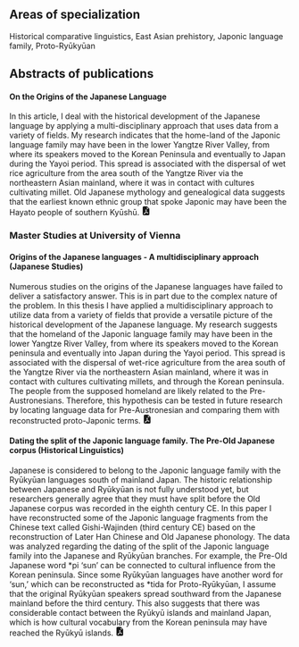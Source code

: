 ## Areas of specialization

Historical comparative linguistics, East Asian prehistory, Japonic language family, Proto-Ryūkyūan

## Abstracts of publications

#### On the Origins of the Japanese Language

In this article, I deal with the historical development of the Japanese language by applying a multi-disciplinary approach that uses data from a variety of fields. My research indicates that the home-land of the Japonic language family may have been in the lower Yangtze River Valley, from where its speakers moved to the Korean Peninsula and eventually to Japan during the Yayoi period. This spread is associated with the dispersal of wet rice agriculture from the area south of the Yangtze River via the northeastern Asian mainland, where it was in contact with cultures cultivating millet. Old Japanese mythology and genealogical data suggests that the earliest known ethnic group that spoke Japonic may have been the Hayato people of southern Kyūshū. <svg xmlns="http://www.w3.org/2000/svg" xmlns:xlink="http://www.w3.org/1999/xlink" width="16" height="16" fill="currentColor">
<a xlink:href="https://doi.org/10.2478/vjeas-2019-0008" target="_blank">
<path d="M8.158 5.568a1.319 1.319 0 00-.297.084c-.377.15-.575.47-.65.823-.073.34-.041.736.045 1.136.088.406.238.848.43 1.295a19.697 19.697 0 01-1.063 2.227 7.662 7.662 0 00-1.48.644c-.37.22-.7.48-.899.787-.21.326-.275.715-.08 1.104.09.18.232.344.44.42a.792.792 0 00.58-.031c.318-.13.634-.436.925-.786.333-.4.684-.926 1.022-1.51.652-.193 1.32-.329 1.996-.406.3.383.61.713.91.95.28.22.603.404.934.418.18.008.358-.04.51-.139.154-.101.27-.247.355-.416.09-.181.144-.37.137-.563a.844.844 0 00-.2-.517c-.226-.27-.596-.402-.96-.467a5.76 5.76 0 00-1.334-.049 10.954 10.954 0 01-.981-1.685c.25-.66.437-1.285.52-1.795.036-.218.055-.425.048-.613a1.238 1.238 0 00-.127-.54.7.7 0 00-.476-.365.855.855 0 00-.305-.006zm.125.74c.013.03.03.092.033.198.005.122-.008.277-.039.465-.04.244-.107.523-.199.828a4.86 4.86 0 01-.09-.346c-.076-.353-.086-.63-.045-.822.038-.177.11-.248.196-.283a.517.517 0 01.144-.04zm-.162 3.497c.159.292.33.578.512.857a12.642 12.642 0 00-1.012.193c.176-.345.343-.696.5-1.05zm1.947 1.502c.228.005.434.02.612.052.317.057.465.147.517.21.017.017.027.04.028.064a.436.436 0 01-.06.199.307.307 0 01-.095.125.107.107 0 01-.068.016c-.09-.003-.258-.066-.498-.256a3.881 3.881 0 01-.436-.41zm-4.086.879c-.14.21-.29.412-.45.607-.28.337-.499.514-.636.57a.257.257 0 01-.035.014.282.282 0 01-.025-.045c-.056-.11-.053-.215.041-.36.106-.164.318-.354.646-.548a5.15 5.15 0 01.46-.238z" fill="#fff"/>
<path d="M4 0a2 2 0 00-2 2v12a2 2 0 002 2h8a2 2 0 002-2V4.707A1 1 0 0013.707 4L10 .293A1 1 0 009.293 0zm5.5 1.5l3 3h-2a1 1 0 01-1-1zM8.158 5.568a.855.855 0 01.305.006.7.7 0 01.476.365 1.238 1.238 0 01.127.54c.007.188-.012.395-.048.613-.083.51-.27 1.135-.52 1.795a10.954 10.954 0 00.98 1.685 5.76 5.76 0 011.334.05c.365.064.735.196.961.466a.844.844 0 01.2.517c.007.193-.047.382-.137.563-.084.169-.2.315-.356.416a.856.856 0 01-.51.139c-.33-.014-.653-.198-.933-.418-.3-.237-.61-.567-.91-.95a11.651 11.651 0 00-1.996.407 11.293 11.293 0 01-1.022 1.51c-.29.35-.607.655-.925.785a.792.792 0 01-.58.03.815.815 0 01-.44-.419c-.195-.389-.13-.778.08-1.104.198-.307.529-.567.899-.787a7.662 7.662 0 011.48-.644 19.697 19.697 0 001.063-2.227 7.237 7.237 0 01-.43-1.295c-.086-.4-.118-.796-.045-1.136.075-.353.273-.673.65-.823.096-.038.196-.069.297-.084zm.125.74a.517.517 0 00-.144.04c-.086.035-.158.106-.196.283-.04.192-.03.47.045.822a4.86 4.86 0 00.09.346c.092-.305.16-.584.2-.828.03-.188.043-.343.038-.465a.578.578 0 00-.033-.197zm-.162 3.497a21.148 21.148 0 01-.5 1.05c.12-.028.239-.053.358-.078.218-.044.437-.083.654-.115a12.045 12.045 0 01-.512-.857zm1.947 1.502a3.881 3.881 0 00.436.41c.24.19.408.253.498.256a.107.107 0 00.068-.016.307.307 0 00.094-.125.436.436 0 00.06-.2.095.095 0 00-.027-.064c-.052-.062-.2-.152-.517-.209a4.015 4.015 0 00-.612-.052zm-4.086.879a5.15 5.15 0 00-.459.238c-.328.194-.54.384-.646.549-.094.144-.097.249-.041.359a.282.282 0 00.025.045.266.266 0 00.035-.014c.137-.056.355-.233.635-.57a7.878 7.878 0 00.451-.607z"/>
</a>
</svg>

### Master Studies at University of Vienna

#### Origins of the Japanese languages - A multidisciplinary approach (Japanese Studies)

Numerous studies on the origins of the Japanese languages have failed to deliver a satisfactory answer. This is in part due to the complex nature of the problem. In this thesis I have applied a multidisciplinary approach to utilize data from a variety of fields that provide a versatile picture of the historical development of the Japanese language. My research suggests that the homeland of the Japonic language family may have been in the lower Yangtze River Valley, from where its speakers moved to the Korean peninsula and eventually into Japan during the Yayoi period. This spread is associated with the dispersal of wet-rice agriculture from the area south of the Yangtze River via the northeastern Asian mainland, where it was in contact with cultures cultivating millets, and through the Korean peninsula. The people from the supposed homeland are likely related to the Pre-Austronesians. Therefore, this hypothesis can be tested in future research by locating language data for Pre-Austronesian and comparing them with reconstructed proto-Japonic terms. <svg xmlns="http://www.w3.org/2000/svg" xmlns:xlink="http://www.w3.org/1999/xlink" width="16" height="16" fill="currentColor">
<a xlink:href="https://doi.org/10.25365/thesis.55805" target="_blank">
<path d="M8.158 5.568a1.319 1.319 0 00-.297.084c-.377.15-.575.47-.65.823-.073.34-.041.736.045 1.136.088.406.238.848.43 1.295a19.697 19.697 0 01-1.063 2.227 7.662 7.662 0 00-1.48.644c-.37.22-.7.48-.899.787-.21.326-.275.715-.08 1.104.09.18.232.344.44.42a.792.792 0 00.58-.031c.318-.13.634-.436.925-.786.333-.4.684-.926 1.022-1.51.652-.193 1.32-.329 1.996-.406.3.383.61.713.91.95.28.22.603.404.934.418.18.008.358-.04.51-.139.154-.101.27-.247.355-.416.09-.181.144-.37.137-.563a.844.844 0 00-.2-.517c-.226-.27-.596-.402-.96-.467a5.76 5.76 0 00-1.334-.049 10.954 10.954 0 01-.981-1.685c.25-.66.437-1.285.52-1.795.036-.218.055-.425.048-.613a1.238 1.238 0 00-.127-.54.7.7 0 00-.476-.365.855.855 0 00-.305-.006zm.125.74c.013.03.03.092.033.198.005.122-.008.277-.039.465-.04.244-.107.523-.199.828a4.86 4.86 0 01-.09-.346c-.076-.353-.086-.63-.045-.822.038-.177.11-.248.196-.283a.517.517 0 01.144-.04zm-.162 3.497c.159.292.33.578.512.857a12.642 12.642 0 00-1.012.193c.176-.345.343-.696.5-1.05zm1.947 1.502c.228.005.434.02.612.052.317.057.465.147.517.21.017.017.027.04.028.064a.436.436 0 01-.06.199.307.307 0 01-.095.125.107.107 0 01-.068.016c-.09-.003-.258-.066-.498-.256a3.881 3.881 0 01-.436-.41zm-4.086.879c-.14.21-.29.412-.45.607-.28.337-.499.514-.636.57a.257.257 0 01-.035.014.282.282 0 01-.025-.045c-.056-.11-.053-.215.041-.36.106-.164.318-.354.646-.548a5.15 5.15 0 01.46-.238z" fill="#fff"/>
<path d="M4 0a2 2 0 00-2 2v12a2 2 0 002 2h8a2 2 0 002-2V4.707A1 1 0 0013.707 4L10 .293A1 1 0 009.293 0zm5.5 1.5l3 3h-2a1 1 0 01-1-1zM8.158 5.568a.855.855 0 01.305.006.7.7 0 01.476.365 1.238 1.238 0 01.127.54c.007.188-.012.395-.048.613-.083.51-.27 1.135-.52 1.795a10.954 10.954 0 00.98 1.685 5.76 5.76 0 011.334.05c.365.064.735.196.961.466a.844.844 0 01.2.517c.007.193-.047.382-.137.563-.084.169-.2.315-.356.416a.856.856 0 01-.51.139c-.33-.014-.653-.198-.933-.418-.3-.237-.61-.567-.91-.95a11.651 11.651 0 00-1.996.407 11.293 11.293 0 01-1.022 1.51c-.29.35-.607.655-.925.785a.792.792 0 01-.58.03.815.815 0 01-.44-.419c-.195-.389-.13-.778.08-1.104.198-.307.529-.567.899-.787a7.662 7.662 0 011.48-.644 19.697 19.697 0 001.063-2.227 7.237 7.237 0 01-.43-1.295c-.086-.4-.118-.796-.045-1.136.075-.353.273-.673.65-.823.096-.038.196-.069.297-.084zm.125.74a.517.517 0 00-.144.04c-.086.035-.158.106-.196.283-.04.192-.03.47.045.822a4.86 4.86 0 00.09.346c.092-.305.16-.584.2-.828.03-.188.043-.343.038-.465a.578.578 0 00-.033-.197zm-.162 3.497a21.148 21.148 0 01-.5 1.05c.12-.028.239-.053.358-.078.218-.044.437-.083.654-.115a12.045 12.045 0 01-.512-.857zm1.947 1.502a3.881 3.881 0 00.436.41c.24.19.408.253.498.256a.107.107 0 00.068-.016.307.307 0 00.094-.125.436.436 0 00.06-.2.095.095 0 00-.027-.064c-.052-.062-.2-.152-.517-.209a4.015 4.015 0 00-.612-.052zm-4.086.879a5.15 5.15 0 00-.459.238c-.328.194-.54.384-.646.549-.094.144-.097.249-.041.359a.282.282 0 00.025.045.266.266 0 00.035-.014c.137-.056.355-.233.635-.57a7.878 7.878 0 00.451-.607z"/>
</a>
</svg>

#### Dating the split of the Japonic language family. The Pre-Old Japanese corpus (Historical Linguistics)

Japanese is considered to belong to the Japonic language family with the Ryūkyūan languages south of mainland Japan. The historic relationship between Japanese and Ryūkyūan is not fully understood yet, but researchers generally agree that they must have split before the Old Japanese corpus was recorded in the eighth century CE. In this paper I have reconstructed some of the Japonic language fragments from the Chinese text called Gishi-Wajinden (third century CE) based on the reconstruction of Later Han Chinese and Old Japanese phonology. The data was analyzed regarding the dating of the split of the Japonic language family into the Japanese and Ryūkyūan branches. For example, the Pre-Old Japanese word *pi ‘sun’ can be connected to cultural influence from the Korean peninsula. Since some Ryūkyūan languages have another word for ‘sun,’ which can be reconstructed as *tida for Proto-Ryūkyūan, I assume that the original Ryūkyūan speakers spread southward from the Japanese mainland before the third century. This also suggests that there was considerable contact between the Ryūkyū islands and mainland Japan, which is how cultural vocabulary from the Korean peninsula may have reached the Ryūkyū islands. <svg xmlns="http://www.w3.org/2000/svg" xmlns:xlink="http://www.w3.org/1999/xlink" width="16" height="16" fill="currentColor">
<a xlink:href="https://doi.org/10.25365/thesis.58828" target="_blank">
<path d="M8.158 5.568a1.319 1.319 0 00-.297.084c-.377.15-.575.47-.65.823-.073.34-.041.736.045 1.136.088.406.238.848.43 1.295a19.697 19.697 0 01-1.063 2.227 7.662 7.662 0 00-1.48.644c-.37.22-.7.48-.899.787-.21.326-.275.715-.08 1.104.09.18.232.344.44.42a.792.792 0 00.58-.031c.318-.13.634-.436.925-.786.333-.4.684-.926 1.022-1.51.652-.193 1.32-.329 1.996-.406.3.383.61.713.91.95.28.22.603.404.934.418.18.008.358-.04.51-.139.154-.101.27-.247.355-.416.09-.181.144-.37.137-.563a.844.844 0 00-.2-.517c-.226-.27-.596-.402-.96-.467a5.76 5.76 0 00-1.334-.049 10.954 10.954 0 01-.981-1.685c.25-.66.437-1.285.52-1.795.036-.218.055-.425.048-.613a1.238 1.238 0 00-.127-.54.7.7 0 00-.476-.365.855.855 0 00-.305-.006zm.125.74c.013.03.03.092.033.198.005.122-.008.277-.039.465-.04.244-.107.523-.199.828a4.86 4.86 0 01-.09-.346c-.076-.353-.086-.63-.045-.822.038-.177.11-.248.196-.283a.517.517 0 01.144-.04zm-.162 3.497c.159.292.33.578.512.857a12.642 12.642 0 00-1.012.193c.176-.345.343-.696.5-1.05zm1.947 1.502c.228.005.434.02.612.052.317.057.465.147.517.21.017.017.027.04.028.064a.436.436 0 01-.06.199.307.307 0 01-.095.125.107.107 0 01-.068.016c-.09-.003-.258-.066-.498-.256a3.881 3.881 0 01-.436-.41zm-4.086.879c-.14.21-.29.412-.45.607-.28.337-.499.514-.636.57a.257.257 0 01-.035.014.282.282 0 01-.025-.045c-.056-.11-.053-.215.041-.36.106-.164.318-.354.646-.548a5.15 5.15 0 01.46-.238z" fill="#fff"/>
<path d="M4 0a2 2 0 00-2 2v12a2 2 0 002 2h8a2 2 0 002-2V4.707A1 1 0 0013.707 4L10 .293A1 1 0 009.293 0zm5.5 1.5l3 3h-2a1 1 0 01-1-1zM8.158 5.568a.855.855 0 01.305.006.7.7 0 01.476.365 1.238 1.238 0 01.127.54c.007.188-.012.395-.048.613-.083.51-.27 1.135-.52 1.795a10.954 10.954 0 00.98 1.685 5.76 5.76 0 011.334.05c.365.064.735.196.961.466a.844.844 0 01.2.517c.007.193-.047.382-.137.563-.084.169-.2.315-.356.416a.856.856 0 01-.51.139c-.33-.014-.653-.198-.933-.418-.3-.237-.61-.567-.91-.95a11.651 11.651 0 00-1.996.407 11.293 11.293 0 01-1.022 1.51c-.29.35-.607.655-.925.785a.792.792 0 01-.58.03.815.815 0 01-.44-.419c-.195-.389-.13-.778.08-1.104.198-.307.529-.567.899-.787a7.662 7.662 0 011.48-.644 19.697 19.697 0 001.063-2.227 7.237 7.237 0 01-.43-1.295c-.086-.4-.118-.796-.045-1.136.075-.353.273-.673.65-.823.096-.038.196-.069.297-.084zm.125.74a.517.517 0 00-.144.04c-.086.035-.158.106-.196.283-.04.192-.03.47.045.822a4.86 4.86 0 00.09.346c.092-.305.16-.584.2-.828.03-.188.043-.343.038-.465a.578.578 0 00-.033-.197zm-.162 3.497a21.148 21.148 0 01-.5 1.05c.12-.028.239-.053.358-.078.218-.044.437-.083.654-.115a12.045 12.045 0 01-.512-.857zm1.947 1.502a3.881 3.881 0 00.436.41c.24.19.408.253.498.256a.107.107 0 00.068-.016.307.307 0 00.094-.125.436.436 0 00.06-.2.095.095 0 00-.027-.064c-.052-.062-.2-.152-.517-.209a4.015 4.015 0 00-.612-.052zm-4.086.879a5.15 5.15 0 00-.459.238c-.328.194-.54.384-.646.549-.094.144-.097.249-.041.359a.282.282 0 00.025.045.266.266 0 00.035-.014c.137-.056.355-.233.635-.57a7.878 7.878 0 00.451-.607z"/>
</a>
</svg>
